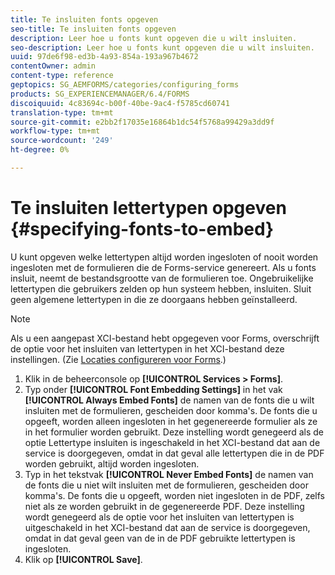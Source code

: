 ```yaml
---
title: Te insluiten fonts opgeven
seo-title: Te insluiten fonts opgeven
description: Leer hoe u fonts kunt opgeven die u wilt insluiten.
seo-description: Leer hoe u fonts kunt opgeven die u wilt insluiten.
uuid: 97de6f98-ed3b-4a93-854a-193a967b4672
contentOwner: admin
content-type: reference
geptopics: SG_AEMFORMS/categories/configuring_forms
products: SG_EXPERIENCEMANAGER/6.4/FORMS
discoiquuid: 4c83694c-b00f-40be-9ac4-f5785cd60741
translation-type: tm+mt
source-git-commit: e2bb2f17035e16864b1dc54f5768a99429a3dd9f
workflow-type: tm+mt
source-wordcount: '249'
ht-degree: 0%

---
```



# Te insluiten lettertypen opgeven {#specifying-fonts-to-embed}

U kunt opgeven welke lettertypen altijd worden ingesloten of nooit worden ingesloten met de formulieren die de Forms-service genereert. Als u fonts insluit, neemt de bestandsgrootte van de formulieren toe. Ongebruikelijke lettertypen die gebruikers zelden op hun systeem hebben, insluiten. Sluit geen algemene lettertypen in die ze doorgaans hebben geïnstalleerd.

>[!NOTE]
>
>Als u een aangepast XCI-bestand hebt opgegeven voor Forms, overschrijft de optie voor het insluiten van lettertypen in het XCI-bestand deze instellingen. (Zie [Locaties configureren voor Forms](/help/forms/using/admin-help/configuring-locations-forms.md#configuring-locations-for-forms).)

1. Klik in de beheerconsole op **[!UICONTROL Services > Forms]**.
1. Typ onder **[!UICONTROL Font Embedding Settings]** in het vak **[!UICONTROL Always Embed Fonts]** de namen van de fonts die u wilt insluiten met de formulieren, gescheiden door komma&#39;s. De fonts die u opgeeft, worden alleen ingesloten in het gegenereerde formulier als ze in het formulier worden gebruikt. Deze instelling wordt genegeerd als de optie Lettertype insluiten is ingeschakeld in het XCI-bestand dat aan de service is doorgegeven, omdat in dat geval alle lettertypen die in de PDF worden gebruikt, altijd worden ingesloten.
1. Typ in het tekstvak **[!UICONTROL Never Embed Fonts]** de namen van de fonts die u niet wilt insluiten met de formulieren, gescheiden door komma&#39;s. De fonts die u opgeeft, worden niet ingesloten in de PDF, zelfs niet als ze worden gebruikt in de gegenereerde PDF. Deze instelling wordt genegeerd als de optie voor het insluiten van lettertypen is uitgeschakeld in het XCI-bestand dat aan de service is doorgegeven, omdat in dat geval geen van de in de PDF gebruikte lettertypen is ingesloten.
1. Klik op **[!UICONTROL Save]**.

